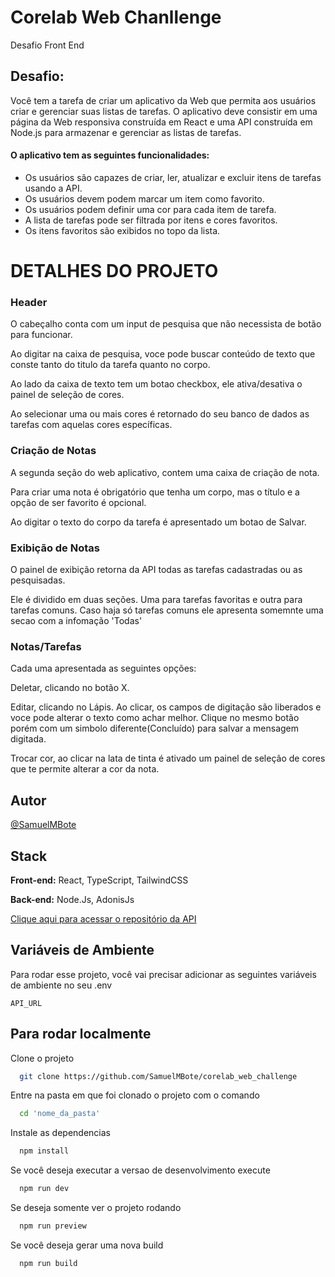 
# Corelab Web Chanllenge
Desafio Front End

## Desafio:
Você tem a tarefa de criar um aplicativo da Web que permita aos usuários criar e gerenciar suas listas de tarefas. O aplicativo deve consistir em uma página da Web responsiva construída em React e uma API construída em Node.js para armazenar e gerenciar as listas de tarefas.

#### O aplicativo tem as seguintes funcionalidades:
- Os usuários são capazes de criar, ler, atualizar e excluir itens de tarefas usando a API.
- Os usuários devem podem marcar um item como favorito.
- Os usuários podem definir uma cor para cada item de tarefa.
- A lista de tarefas pode ser filtrada por itens e cores favoritos.
- Os itens favoritos são exibidos no topo da lista.

# DETALHES DO PROJETO
### Header

O cabeçalho conta com um input de pesquisa que não necessista de botão para funcionar.

Ao digitar na caixa de pesquisa, voce pode buscar conteúdo de texto que conste tanto do titulo da tarefa quanto no corpo.

Ao lado da caixa de texto tem um botao checkbox, ele ativa/desativa o painel de seleção de cores.

Ao selecionar uma ou mais cores é retornado do seu banco de dados as tarefas com aquelas cores específicas.

### Criação de Notas

A segunda seção do web aplicativo, contem uma caixa de criação de nota.

Para criar uma nota é obrigatório que tenha um corpo, mas o título e a opção de ser favorito é opcional.

Ao digitar o texto do corpo da tarefa é apresentado um botao de Salvar.

### Exibição de Notas

O painel de exibição retorna da API todas as tarefas cadastradas ou as pesquisadas.

Ele é dividido em duas seções.
Uma para tarefas favoritas e outra para tarefas comuns.
Caso haja só tarefas comuns ele apresenta somemnte uma secao com a infomação 'Todas'

### Notas/Tarefas
Cada uma apresentada as seguintes opções:

Deletar, clicando no botão X.

Editar, clicando no Lápis. Ao clicar, os campos de digitação são liberados e voce pode alterar o texto como achar melhor. Clique no mesmo botão porém com um simbolo diferente(Concluído) para salvar a mensagem digitada.

Trocar cor, ao clicar na lata de tinta é ativado um painel de seleção de cores que te permite alterar a cor da nota.
## Autor

[@SamuelMBote](https://github.com/SamuelMBote)


## Stack

**Front-end:** React, TypeScript, TailwindCSS

**Back-end:** Node.Js, AdonisJs

[Clique aqui para acessar o repositório da API](https://github.com/SamuelMBote/corelab_api_challenge)


## Variáveis de Ambiente

Para rodar esse projeto, você vai precisar adicionar as seguintes variáveis de ambiente no seu .env

`API_URL`


## Para rodar localmente

Clone o projeto

```bash
  git clone https://github.com/SamuelMBote/corelab_web_challenge
```

Entre na pasta em que foi clonado o projeto com o comando

```bash
  cd 'nome_da_pasta'
```

Instale as dependencias

```bash
  npm install
```

Se você deseja executar a versao de desenvolvimento execute

```bash
  npm run dev

```

Se deseja somente ver o projeto rodando

```bash
  npm run preview

```

Se você deseja gerar uma nova build

```bash
  npm run build

```
